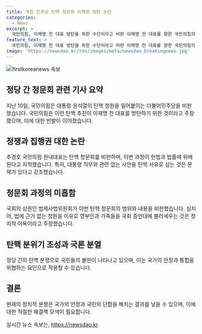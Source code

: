 ```yaml
---
title: 국힘 민주당 탄핵 청문회 이재명 방탄 논란
categories:
  - News
excerpt: >
  국민의힘, 이재명 전 대표 방탄을 위한 수단이라고 비판 이재명 전 대표를 향한 국민의힘의 비난이 계속되고 있다. 이를 위법하고 국론 분열을 야기할 정치적인 의도가 있다는 주장이 제기되는 가운데, 국회의 청문회 의결에 대한 비판도 이어졌다. 국민의힘은 이번 탄핵 추진이 헌법과 법률에 위배되고, 탄핵 사유도 미흡하다고 주장하며 강력히 비난하고 있다. 이에 대한 논란이 계속될 전망이다.
feature_text: >
  국민의힘, 이재명 전 대표 방탄을 위한 수단이라고 비판 이재명 전 대표를 향한 국민의힘의 비난이 계속되고 있다. 이를 위법하고 국론 분열을 야기할 정치적인 의도가 있다는 주장이 제기되는 가운데, 국회의 청문회 의결에 대한 비판도 이어졌다. 국민의힘은 이번 탄핵 추진이 헌법과 법률에 위배되고, 탄핵 사유도 미흡하다고 주장하며 강력히 비난하고 있다. 이에 대한 논란이 계속될 전망이다.
image: 'https://newsdao.kr/res/images/meta/newsdao_breakingnews.jpg'
---
```


<p><img src="https://newsdao.kr/res/images/meta/newsdao_breakingnews.jpg" alt="firstkoreanews 속보" /></p>

<h2>정당 간 청문회 관련 기사 요약</h2>

<p data-ke-size="size16">지난 10일, 국민의힘은 대통령 윤석열의 탄핵 청원을 밀어붙이는 더불어민주당을 비판했습니다. 국민의힘은 이런 탄핵 추진이 이재명 전 대표를 방탄하기 위한 것이라고 주장했으며, 이에 대한 반발이 이어졌습니다.</p>

<h2 data-ke-size="size26">정쟁과 집행권 대한 논란</h2>

<p data-ke-size="size16">추경호 국민의힘 원내대표는 탄핵 청문회를 비판하며, 이번 과정이 헌법과 법률에 위배된다고 지적했습니다. 특히, 대통령 직무와 관련 없는 사안을 탄핵 사유로 삼는 것은 문제가 있다고 강조했습니다.</p>

<h2 data-ke-size="size26">청문회 과정의 미흡함</h2>

<p data-ke-size="size16">국회의 상원인 법제사법위원회가 이번 탄핵 청문회의 범위와 내용을 비판했습니다. 심지어, 법에 근거 없는 청원을 이유로 영부인과 가족들을 국회 증언대에 불러세우는 것은 정치적 야욕이라고 주장했습니다.</p>

<h2 data-ke-size="size26">탄핵 분위기 조성과 국론 분열</h2>

<p data-ke-size="size16">정당 간의 탄핵 분쟁으로 국민들의 불만이 나타나고 있으며, 이는 국가의 안정과 통합을 위협하는 요인으로 작용할 수 있습니다.</p>

<h2 data-ke-size="size26">결론</h2>

<p data-ke-size="size16">현재의 정치적 분쟁은 국가의 안정과 국민의 단합을 해치는 결과를 낳을 수 있으며, 이에 대한 적절한 해결책 모색이 필요합니다.</p>
실시간 뉴스 속보는, <a href="https://newsdao.kr" rel="dofollow">https://newsdao.kr</a>


